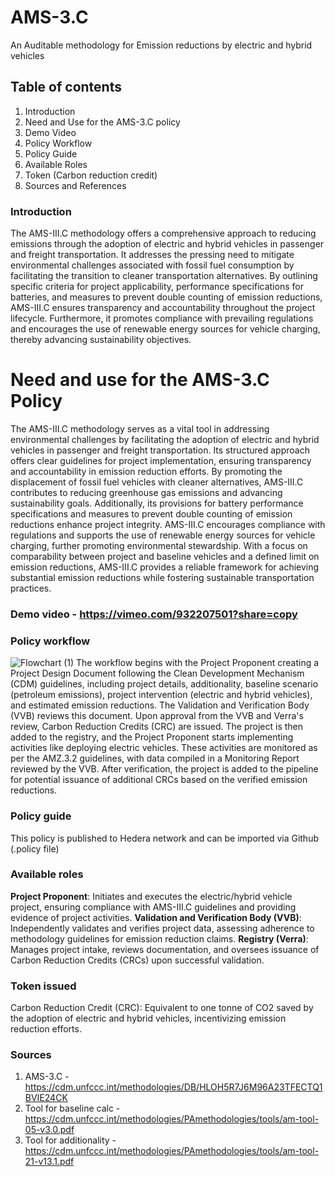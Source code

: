 # AMS-3.C
An Auditable methodology for Emission reductions by electric and hybrid vehicles

## Table of contents

1. Introduction
2. Need and Use for the AMS-3.C policy
3. Demo Video
4. Policy Workflow
5. Policy Guide
6. Available Roles
7. Token (Carbon reduction credit)
8. Sources and References

### Introduction

The AMS-III.C methodology offers a comprehensive approach to reducing emissions through the adoption of electric and hybrid vehicles in passenger and freight transportation. It addresses the pressing need to mitigate environmental challenges associated with fossil fuel consumption by facilitating the transition to cleaner transportation alternatives. By outlining specific criteria for project applicability, performance specifications for batteries, and measures to prevent double counting of emission reductions, AMS-III.C ensures transparency and accountability throughout the project lifecycle. Furthermore, it promotes compliance with prevailing regulations and encourages the use of renewable energy sources for vehicle charging, thereby advancing sustainability objectives. 

# Need and use for the AMS-3.C Policy


The AMS-III.C methodology serves as a vital tool in addressing environmental challenges by facilitating the adoption of electric and hybrid vehicles in passenger and freight transportation. Its structured approach offers clear guidelines for project implementation, ensuring transparency and accountability in emission reduction efforts. By promoting the displacement of fossil fuel vehicles with cleaner alternatives, AMS-III.C contributes to reducing greenhouse gas emissions and advancing sustainability goals. Additionally, its provisions for battery performance specifications and measures to prevent double counting of emission reductions enhance project integrity. AMS-III.C encourages compliance with regulations and supports the use of renewable energy sources for vehicle charging, further promoting environmental stewardship. With a focus on comparability between project and baseline vehicles and a defined limit on emission reductions, AMS-III.C provides a reliable framework for achieving substantial emission reductions while fostering sustainable transportation practices.

### Demo video - https://vimeo.com/932207501?share=copy

### Policy workflow

![Flowchart (1)](https://github.com/Funda002/AMS-3.C/assets/166327233/b5451472-3147-469a-a30e-fe42816b6ba4)
The workflow begins with the Project Proponent creating a Project Design Document following the Clean Development Mechanism (CDM) guidelines, including project details, additionality, baseline scenario (petroleum emissions), project intervention (electric and hybrid vehicles), and estimated emission reductions. The Validation and Verification Body (VVB) reviews this document. Upon approval from the VVB and Verra's review, Carbon Reduction Credits (CRC) are issued. The project is then added to the registry, and the Project Proponent starts implementing activities like deploying electric vehicles. These activities are monitored as per the AMZ.3.2 guidelines, with data compiled in a Monitoring Report reviewed by the VVB. After verification, the project is added to the pipeline for potential issuance of additional CRCs based on the verified emission reductions.

### Policy guide

This policy is published to Hedera network and can be imported via Github (.policy file)

### Available roles

**Project Proponent**: Initiates and executes the electric/hybrid vehicle project, ensuring compliance with AMS-III.C guidelines and providing evidence of project activities.
**Validation and Verification Body (VVB)**: Independently validates and verifies project data, assessing adherence to methodology guidelines for emission reduction claims.
**Registry (Verra)**: Manages project intake, reviews documentation, and oversees issuance of Carbon Reduction Credits (CRCs) upon successful validation.

### Token issued 

Carbon Reduction Credit (CRC): Equivalent to one tonne of CO2 saved by the adoption of electric and hybrid vehicles, incentivizing emission reduction efforts.

### Sources

1. AMS-3.C - https://cdm.unfccc.int/methodologies/DB/HLOH5R7J6M96A23TFECTQ1BVIE24CK
2. Tool for baseline calc - https://cdm.unfccc.int/methodologies/PAmethodologies/tools/am-tool-05-v3.0.pdf
3. Tool for additionality - https://cdm.unfccc.int/methodologies/PAmethodologies/tools/am-tool-21-v13.1.pdf
